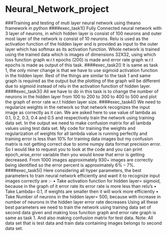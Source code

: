 # Neural_Network_project
###Training and testing of muti layer neural network using theano framework in python
####exec_task1()
Fully Connected neural network with 3 layer of neurons, in which hidden layer is consist of 100 neurons and outer most layer of the network is consist of 10 neurons. Relu is used as the activation function of the hidden layer and is provided as input to the outer layer which has softmax as its activation function. Whole network is trained using the trained data which is images of dimensions 32X32, using which loss function graph w.r.t epochs (200) is made and error rate graph w.r.t  epochs is made as output of this task.
####exec_task2()
It is same as task 1, the only miner change is that we have to use sigmoid activation function in the hidden layer. Rest of the things are similar to the task 1 and same graph is required as the output but the plotting of the graph will be different due to sigmoid instead of relu in the activation function of hidden layer.
####exec_task3()
All we have to do in this task is to change the number of neurons in the hidden layer from 100 to 200 to 300 to 400 to 500 and plot the graph of error rate w.r.t hidden layer size.
####exec_task4()
We need to regularize weights in the network so that network recognizes the input image as correctly as it can. We are asked here to use value of lambda as 0.1, 0.2, 0.3, 0.4 and 0.5 and respectively train the network using training data set. In the output we need to make confusion matrix for all lambda values using test data set.
My code for training the weights and regularization of weights for all lambda value is running perfectly and training error is less than 10% for training data images but my confusion matrix is not getting correct due to some numpy data format precision error. So I would like to request you to look at the code and you can print epoch_wise_error variable then you would know that error is getting decreased. From 1000 images approximately 930+ images are correctly being identified so the error percent is approximately 6% – 7%.
####exec_task5()
Here considering all hyper parameters, the best parameters to train neural network efficiently and want it to recognize input images correctly are :-
•	Take activation function for hidden layer= sigmoid, because in the graph of it error rate its error rate is more less than relu’s
•	Take Lambda= 0.1, if weights are smaller then it will work more efficiently 
•	Take Number of neurons in the hidden layer= 500, because with increase in number of neurons in the hidden layer error rate decreases
Using all these best parameters we need to train the network using training data set of second data given and making loss function graph and error rate graph is same as task 1. And also making confusion matrix for test data. Note: All data set that is test data and train data containing images belongs to second data set.
